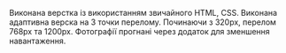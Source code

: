 Виконана верстка із використанням звичайного HTML, CSS. Виконана адаптивна верска на 3 точки перелому. Починаючи з 320px, перелом 768px та 1200px. Фотографії прогнані через додаток для зменшення навантаження.